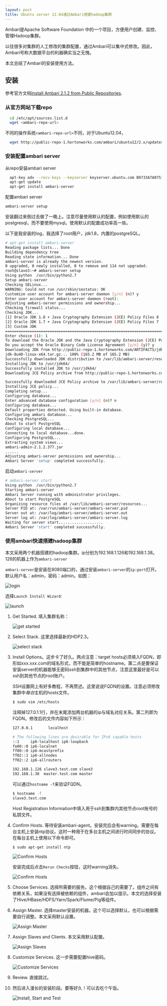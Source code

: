 ```yaml
---
layout: post
title: Ubuntu server 12.04通过Ambari搭建hadoop集群
---
```


Ambari是Apache Software Foundation 中的一个项目，方便用户创建、监控、管理Hadoop集群。

以往很多对集群的人工修改的集群配置，通过Ambari可以集中式修改。因此，Ambari号称大数据平台的利器确实当之无愧。

本文总结了Ambari的安装使用方法。

<!--more-->

## 安装

参考官方文档[Install Ambari 2.1.2 from Public Repositories](https://cwiki.apache.org/confluence/display/AMBARI/Install+Ambari+2.1.2+from+Public+Repositories).

### 从官方网站下载repo

```bash
  cd /etc/apt/sources.list.d
  wget <ambari-repo-url>
```

不同的操作系统`<ambari-repo-url>`不同，对于Ubuntu12.04，

```bash
  wget http://public-repo-1.hortonworks.com/ambari/ubuntu12/2.x/updates/2.1.2/ambari.list
```

### 安装配置ambari server

从repo安装ambari server

```bash
  apt-key adv --recv-keys --keyserver keyserver.ubuntu.com B9733A7A07513CAD
  apt-get update
  apt-get install ambari-server
```

配置ambari server

```bash
ambari-server setup
```

安装翻过来倒过去做了一晚上。注意尽量使用默认的配置，例如使用默认的postgresql，而不要使用mysql。使用默认的配置成功率高一些。

以下是我安装的log，我选择了root用户，jdk1.8，内置的postgreSQL。

```bash
# apt-get install ambari-server
Reading package lists... Done
Building dependency tree       
Reading state information... Done
ambari-server is already the newest version.
0 upgraded, 0 newly installed, 0 to remove and 114 not upgraded.
root@slave3:~# ambari-server setup
Using python  /usr/bin/python2.7
Setup ambari-server
Checking SELinux...
WARNING: Could not run /usr/sbin/sestatus: OK
Customize user account for ambari-server daemon [y/n] (n)? y
Enter user account for ambari-server daemon (root):
Adjusting ambari-server permissions and ownership...
Checking firewall status...
Checking JDK...
[1] Oracle JDK 1.8 + Java Cryptography Extension (JCE) Policy Files 8
[2] Oracle JDK 1.7 + Java Cryptography Extension (JCE) Policy Files 7
[3] Custom JDK
==============================================================================
Enter choice (1): 1
To download the Oracle JDK and the Java Cryptography Extension (JCE) Policy Files you must accept the license terms found at http://www.oracle.com/technetwork/java/javase/terms/license/index.html and not accepting will cancel the Ambari Server setup and you must install the JDK and JCE files manually.
Do you accept the Oracle Binary Code License Agreement [y/n] (y)? y
Downloading JDK from http://public-repo-1.hortonworks.com/ARTIFACTS/jdk-8u40-linux-x64.tar.gz to /var/lib/ambari-server/resources/jdk-8u40-linux-x64.tar.gz
jdk-8u40-linux-x64.tar.gz... 100% (165.2 MB of 165.2 MB)
Successfully downloaded JDK distribution to /var/lib/ambari-server/resources/jdk-8u40-linux-x64.tar.gz
Installing JDK to /usr/jdk64/
Successfully installed JDK to /usr/jdk64/
Downloading JCE Policy archive from http://public-repo-1.hortonworks.com/ARTIFACTS/jce_policy-8.zip to /var/lib/ambari-server/resources/jce_policy-8.zip

Successfully downloaded JCE Policy archive to /var/lib/ambari-server/resources/jce_policy-8.zip
Installing JCE policy...
Completing setup...
Configuring database...
Enter advanced database configuration [y/n] (n)? n
Configuring database...
Default properties detected. Using built-in database.
Configuring ambari database...
Checking PostgreSQL...
About to start PostgreSQL
Configuring local database...
Connecting to local database...done.
Configuring PostgreSQL...
Extracting system views...
ambari-admin-2.1.2.377.jar
......
Adjusting ambari-server permissions and ownership...
Ambari Server 'setup' completed successfully.
```

启动`ambari-server`

```bash
# ambari-server start
Using python  /usr/bin/python2.7
Starting ambari-server
Ambari Server running with administrator privileges.
About to start PostgreSQL
Organizing resource files at /var/lib/ambari-server/resources...
Server PID at: /var/run/ambari-server/ambari-server.pid
Server out at: /var/log/ambari-server/ambari-server.out
Server log at: /var/log/ambari-server/ambari-server.log
Waiting for server start....................
Ambari Server 'start' completed successfully.
```

### 使用ambari快速搭建hadoop集群

本文采用两个机器搭建的hadoop集群。ip分别为192.168.1.126和192.168.1.38。126的机器上作为`ambari-server`

`ambari-server`是安装在8080端口的，通过安装`ambari-server`的`ip:port`打开。默认用户名：admin，密码：admin。如图：

![login]({{base.siteurl}}/images/ambari/1.png)

选择`Launch Install Wizard`:

![launch]({{base.siteurl}}/images/ambari/2.png)

1. Get Started. 填入集群名称：

    ![get started]({{site.baseurl}}/images/ambari/3.png)

2. Select Stack. 这里选择最新的HDP2.3。

    ![select stack]({{site.baseurl}}/images/ambari/4.png)

3. Install Options。这步卡了好久。两点注意：target hosts必须填入FQDN，即形如xxx.xxx.com的域名形式，而不能是简单的hostname。第二点是要保证安装server的机器能够无密码ssh到集群中的其他节点，注意这里最好是可以ssh到其他节点的root账户。

    SSH设置网上有好多教程，不再赘述。这里说说FQDN的设置。注意必须修改集群中*每台*主机的hosts文件。

    ```bash
    $ sudo vim /etc/hosts
    ```

    注释掉127.0.1.1行，并在末尾添加两台机器的ip与域名对应关系。第二列即为FQDN。修改后的文件内容如下所示：

    ```bash
    127.0.0.1       localhost

    # The following lines are desirable for IPv6 capable hosts
    ::1     ip6-localhost ip6-loopback
    fe00::0 ip6-localnet
    ff00::0 ip6-mcastprefix
    ff02::1 ip6-allnodes
    ff02::2 ip6-allrouters

    192.168.1.126 slave3.test.com slave3
    192.168.1.38  master.test.com master
    ```

    可以通过`hostname -f`来验证FQDN。

    ```bash
    $ hostname -f
    slave3.test.com
    ```

    Host Registration Information中填入用于ssh到集群内其他节点root账号的私钥文件。

4. Confirm Hosts. 等待安装ambari-agent。安装完后会有warning。需要在每台主机上安装ntp协议。这时一种用于在多台主机之间进行时间同步的协议。在每台主机上使用以下命令即可。

    ```bash
    $ sudo apt-get install ntp
    ```

    ![Confirm Hosts]({{site.baseurl}}/images/ambari/5.png)

    安装完成后点击`Rerun Checks`按钮，这时warning消失。

    ![Confirm Hosts]({{site.baseurl}}/images/ambari/6.png)


5. Choose Services. 选择所需要的服务。这个根据自己的需要了。组件之间有依赖关系，如果没有选择被依赖的组件，ambari会加以提示。本文的选择安装了Hive/HBase/HDFS/Yarn/Spark/Flume/Pig等组件。


6. Assign Master. 选择master安装的机器。这个可以选择默认，也可以根据需要自行调整。本文采用默认设置。

    ![Assign Master]({{site.baseurl}}/images/ambari/8.png)

7. Assign Slaves and Clients. 本文采用默认配置。

    ![Assign Slaves]({{site.baseurl}}/images/ambari/9.png)

8. Customize Services. 这一步需要配置hive密码。

    ![Customize Services]({{site.baseurl}}/images/ambari/10.png)

9. Review. 直接跳过。

10. 然后进入漫长的安装阶段。要等好久！可以去吃个午饭。

    ![Install, Start and Test]({{site.baseurl}}/images/ambari/11.png)
